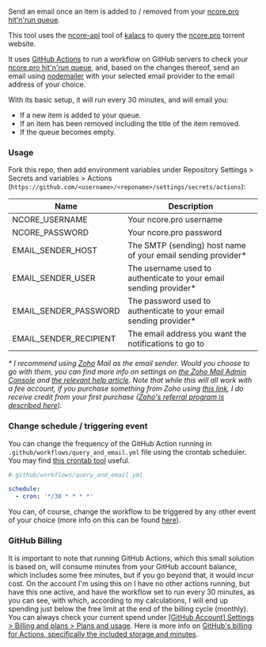 Send an email once an item is added to / removed from your [ncore.pro hit'n'run queue](https://ncore.pro/hitnrun.php).

This tool uses the [ncore-api](https://www.npmjs.com/package/ncore-api) tool of [kalacs](https://www.npmjs.com/~kalacs) to query the [ncore.pro](https://ncore.pro) torrent website.

It uses [GitHub Actions](https://github.com/features/actions) to run a workflow on GitHub servers to check your [ncore.pro hit'n'run queue](https://ncore.pro/hitnrun.php), and, based on the changes thereof, send an email using [nodemailer](https://nodemailer.com/about/) with your selected email provider to the email address of your choice.

With its basic setup, it will run every 30 minutes, and will email you:
- If a new item is added to your queue.
- If an item has been removed including the title of the item removed.
- If the queue becomes empty.

### Usage

Fork this repo, then add environment variables under Repository Settings > Secrets and variables > Actions (`https://github.com/<username>/<reponame>/settings/secrets/actions`):

| Name                   | Description                                                       |
|------------------------|-------------------------------------------------------------------|
| NCORE_USERNAME         | Your ncore.pro username                                           |
| NCORE_PASSWORD         | Your ncore.pro password                                           |
| EMAIL_SENDER_HOST      | The SMTP (sending) host name of your email sending provider*      |
| EMAIL_SENDER_USER      | The username used to authenticate to your email sending provider* | 
| EMAIL_SENDER_PASSWORD  | The password used to authenticate to your email sending provider* |                                                 
| EMAIL_SENDER_RECIPIENT | The email address you want the notifications to go to             |

_* I recommend using [Zoho](https://go.zoho.com/xEA) Mail as the email sender. Would you choose to go with them, you can find more info on settings on [the Zoho Mail Admin Console](https://mailadmin.zoho.eu/cpanel/home.do#mailSettings/toolsAndConfiguration/configurations) and [the relevant help article](https://www.zoho.com/mail/help/zoho-smtp.html). Note that while this will all work with a fee account, if you purchase something from Zoho using [this link](https://go.zoho.com/xEA), I do receive credit from your first purchase ([Zoho's referral program is described here](https://www.zoho.com/r/refer-a-friend.html))._

### Change schedule / triggering event

You can change the frequency of the GitHub Action running in `.github/workflows/query_and_email.yml` file using the crontab scheduler. You may find [this crontab tool](https://crontab.guru/#*/30_*_*_*_*) useful.

```yml
#.github/workflows/query_and_email.yml

schedule:
  - cron: '*/30 * * * *'
```

You can, of course, change the workflow to be triggered by any other event of your choice (more info on this can be found [here](https://docs.github.com/en/actions/using-workflows/events-that-trigger-workflows)).

### GitHub Billing

It is important to note that running GitHub Actions, which this small solution is based on, will consume minutes from your GitHub account balance, which includes some free minutes, but if you go beyond that, it would incur cost. On the account I'm using this on I have no other actions running, but have this one active, and have the workflow set to run every 30 minutes, as you can see, with which, according to my calculations, I will end up spending just below the free limit at the end of the billing cycle (monthly). You can always check your current spend under [\[GitHub Account\] Settings > Billing and plans > Plans and usage](https://github.com/settings/billing). Here is more info on [GitHub's billing for Actions, specifically the included storage and minutes](https://docs.github.com/en/billing/managing-billing-for-github-actions/about-billing-for-github-actions#included-storage-and-minutes).